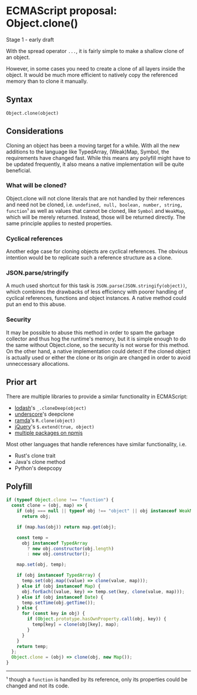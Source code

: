 # ECMAScript proposal: Object.clone()

Stage 1 - early draft

With the spread operator `...`, it is fairly simple to make a shallow clone of an object.

However, in some cases you need to create a clone of all layers inside the object. It would be much more efficient to natively copy the referenced memory than to clone it manually.

## Syntax

    Object.clone(object)

## Considerations

Cloning an object has been a moving target for a while. With all the new additions to the language like TypedArray, (Weak)Map, Symbol, the requirements have changed fast. While this means any polyfill might have to be updated frequently, it also means a native implementation will be quite beneficial.

### What will be cloned?

Object.clone will not clone literals that are not handled by their references and need not be cloned, i.e. `undefined, null, boolean, number, string, function`¹ as well as values that cannot be cloned, like `Symbol` and `WeakMap`, which will be merely returned. Instead, those will be returned directly. The same principle applies to nested properties.

### Cyclical references

Another edge case for cloning objects are cyclical references. The obvious intention would be to replicate such a reference structure as a clone.

### JSON.parse/stringify

A much used shortcut for this task is `JSON.parse(JSON.stringify(object))`, which combines the drawbacks of less efficiency with poorer handling of cyclical references, functions and object instances. A native method could put an end to this abuse.

### Security

It may be possible to abuse this method in order to spam the garbage collector and thus hog the runtime's memory, but it is simple enough to do the same without Object.clone, so the security is not worse for this method. On the other hand, a native implementation could detect if the cloned object is actually used or either the clone or its origin are changed in order to avoid unneccessary allocations.

## Prior art

There are multiple libraries to provide a similar functionality in ECMAScript:

* [lodash](https://lodash.com/docs/4.17.15#cloneDeep)'s `_.cloneDeep(object)`
* [underscore](https://github.com/mateusmaso/underscore.deepclone)'s deepclone
* [ramda](https://ramdajs.com/docs/#clone)'s `R.clone(object)`
* [jQuery](https://api.jquery.com/jquery.extend/)'s `$.extend(true, object)`
* [multiple packages on npmjs](https://www.npmjs.com/search?q=clone)

Most other languages that handle references have similar functionality, i.e.

* Rust's clone trait
* Java's clone method
* Python's deepcopy

## Polyfill

```javascript
if (typeof Object.clone !== "function") {
  const clone = (obj, map) => {
    if (obj === null || typeof obj !== "object" || obj instanceof WeakMap)
      return obj;

    if (map.has(obj)) return map.get(obj);

    const temp =
      obj instanceof TypedArray
        ? new obj.constructor(obj.length)
        : new obj.constructor();

    map.set(obj, temp);

    if (obj instanceof TypedArray) {
      temp.set(obj.map((value) => clone(value, map)));
    } else if (obj instanceof Map) {
      obj.forEach((value, key) => temp.set(key, clone(value, map)));
    } else if (obj instanceof Date) {
      temp.setTime(obj.getTime());
    } else {
      for (const key in obj) {
        if (Object.prototype.hasOwnProperty.call(obj, key)) {
          temp[key] = clone(obj[key], map);
        }
      }
    }
    return temp;
  };
  Object.clone = (obj) => clone(obj, new Map());
}
```

---
¹ though a `function` is handled by its reference, only its properties could be changed and not its code.